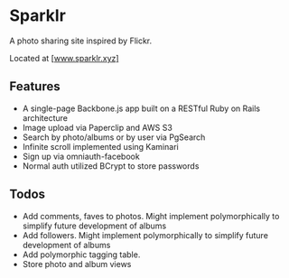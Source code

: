 # Sparklr

A photo sharing site inspired by Flickr.

Located at [www.sparklr.xyz]

## Features
* A single-page Backbone.js app built on a RESTful Ruby on Rails architecture
* Image upload via Paperclip and AWS S3
* Search by photo/albums or by user via PgSearch
* Infinite scroll implemented using Kaminari
* Sign up via omniauth-facebook
* Normal auth utilized BCrypt to store passwords

## Todos
* Add comments, faves to photos. Might implement polymorphically to simplify future development of albums
* Add followers. Might implement polymorphically to simplify future development of albums
* Add polymorphic tagging table.
* Store photo and album views
